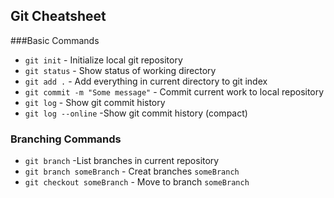## Git Cheatsheet

###Basic Commands
* `git init` - Initialize local git repository
* `git status` - Show status of working directory
* `git add .` - Add everything in current directory to git index
* `git commit -m "Some message"` - Commit current work to local repository
* `git log` - Show git commit history
* `git log --online` -Show git commit history (compact)

### Branching Commands
* `git branch` -List branches in current repository
* `git branch someBranch` - Creat branches `someBranch`
* `git checkout someBranch` - Move to branch `someBranch`
